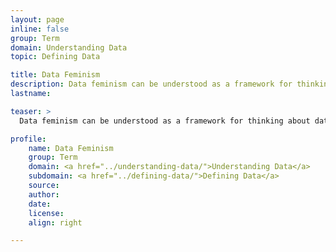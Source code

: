 ```yaml
---
layout: page
inline: false
group: Term
domain: Understanding Data
topic: Defining Data

title: Data Feminism
description: Data feminism can be understood as a framework for thinking about data and its relation to power through the lens of intersectional feminism as well as working toward just data practices.
lastname: 

teaser: >
  Data feminism can be understood as a framework for thinking about data and its relation to power through the lens of intersectional feminism as well as working toward just data practices.

profile:
    name: Data Feminism
    group: Term
    domain: <a href="../understanding-data/">Understanding Data</a>
    subdomain: <a href="../defining-data/">Defining Data</a>
    source: 
    author: 
    date: 
    license: 
    align: right

---
```

